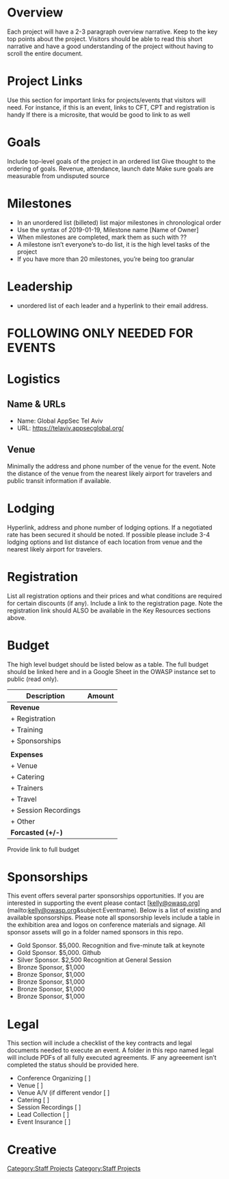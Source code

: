 # Overview

Each project will have a 2-3 paragraph overview narrative. Keep to the
key top points about the project. Visitors should be able to read this
short narrative and have a good understanding of the project without
having to scroll the entire document.

# Project Links

Use this section for important links for projects/events that visitors
will need. For instance, if this is an event, links to CFT, CPT and
registration is handy If there is a microsite, that would be good to
link to as well

# Goals

Include top-level goals of the project in an ordered list Give thought
to the ordering of goals. Revenue, attendance, launch date Make sure
goals are measurable from undisputed source

# Milestones

  - In an unordered list (billeted) list major milestones in
    chronological order
  - Use the syntax of 2019-01-19, Milestone name \[Name of Owner\]
  - When milestones are completed, mark them as such with ??
  - A milestone isn’t everyone’s to-do list, it is the high level tasks
    of the project
  - If you have more than 20 milestones, you’re being too granular

# Leadership

  - unordered list of each leader and a hyperlink to their email
    address.

# **FOLLOWING ONLY NEEDED FOR EVENTS**

# Logistics

## Name & URLs

  - Name: Global AppSec Tel Aviv
  - URL: <https://telaviv.appsecglobal.org/>

## Venue

Minimally the address and phone number of the venue for the event. Note
the distance of the venue from the nearest likely airport for travelers
and public transit information if available.

# Lodging

Hyperlink, address and phone number of lodging options. If a negotiated
rate has been secured it should be noted. If possible please include 3-4
lodging options and list distance of each location from venue and the
nearest likely airport for travelers.

# Registration

List all registration options and their prices and what conditions are
required for certain discounts (if any). Include a link to the
registration page. Note the registration link should ALSO be available
in the Key Resources sections above.

# Budget

The high level budget should be listed below as a table. The full budget
should be linked here and in a Google Sheet in the OWASP instance set to
public (read only).

| Description           | Amount |
| --------------------- | ------ |
| **Revenue**           |        |
| \+ Registration       |        |
| \+ Training           |        |
| \+ Sponsorships       |        |
|                       |        |
| **Expenses**          |        |
| \+ Venue              |        |
| \+ Catering           |        |
| \+ Trainers           |        |
| \+ Travel             |        |
| \+ Session Recordings |        |
| \+ Other              |        |
| **Forcasted (+/-)**   |        |

Provide link to full budget

# Sponsorships

This event offers several parter sponsorships opportunities. If you are
interested in supporting the event please contact
\[kelly@owasp.org\](mailto:kelly@owasp.org\&subject:Eventname). Below is
a list of existing and available sponsorships. Please note all
sponsorship levels include a table in the exhibition area and logos on
conference materials and signage. All sponsor assets will go in a folder
named sponsors in this repo.

  - Gold Sponsor. $5,000. Recognition and five-minute talk at keynote
  - Gold Sponsor. $5,000. Github
  - Silver Sponsor. $2,500 Recognition at General Session
  - Bronze Sponsor, $1,000
  - Bronze Sponsor, $1,000
  - Bronze Sponsor, $1,000
  - Bronze Sponsor, $1,000
  - Bronze Sponsor, $1,000

# Legal

This section will include a checklist of the key contracts and legal
documents needed to execute an event. A folder in this repo named legal
will include PDFs of all fully executed agreements. IF any agreeement
isn’t completed the status should be provided here.

  - Conference Organizing \[ \]
  - Venue \[ \]
  - Venue A/V (if different vendor \[ \]
  - Catering \[ \]
  - Session Recordings \[ \]
  - Lead Collection \[ \]
  - Event Insurance \[ \]

# Creative

[Category:Staff Projects](Category:Staff_Projects "wikilink")
[Category:Staff Projects](Category:Staff_Projects "wikilink")